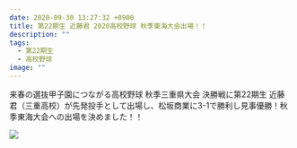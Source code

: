 ```yaml
---
date: 2020-09-30 13:27:32 +0900
title: 第22期生 近藤君 2020高校野球 秋季東海大会出場！！
description: ""
tags:
  - 第22期生
  - 高校野球
image: ""
---
```

来春の選抜甲子園につながる高校野球 秋季三重県大会 決勝戦に第22期生 近藤君（三重高校）が先発投手として出場し、松坂商業に3-1で勝利し見事優勝！秋季東海大会への出場を決めました！！

![](/img/img_0712.jpg)
